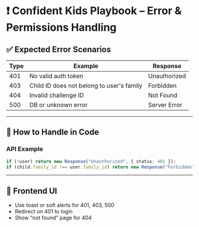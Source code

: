# ❗ Confident Kids Playbook – Error & Permissions Handling

## ✅ Expected Error Scenarios

| Type       | Example                                     | Response       |
|------------|---------------------------------------------|----------------|
| 401        | No valid auth token                         | Unauthorized   |
| 403        | Child ID does not belong to user's family   | Forbidden      |
| 404        | Invalid challenge ID                        | Not Found      |
| 500        | DB or unknown error                         | Server Error   |

---

## 🧪 How to Handle in Code

### API Example
```ts
if (!user) return new Response("Unauthorized", { status: 401 });
if (child.family_id !== user.family_id) return new Response("Forbidden", { status: 403 });
```

---

## 🔁 Frontend UI

- Use toast or soft alerts for 401, 403, 500
- Redirect on 401 to login
- Show “not found” page for 404

